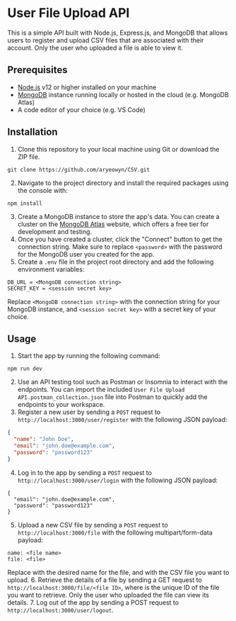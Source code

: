 # User File Upload API

This is a simple API built with Node.js, Express.js, and MongoDB that allows users to register and upload CSV files that are associated with their account. Only the user who uploaded a file is able to view it.

## Prerequisites

- [Node.js](https://nodejs.org/en/download/) v12 or higher installed on your machine
- [MongoDB](https://www.mongodb.com) instance running locally or hosted in the cloud (e.g. MongoDB Atlas)
- A code editor of your choice (e.g. VS Code)

## Installation
1. Clone this repository to your local machine using Git or download the ZIP file.
```
git clone https://github.com/aryeowyn/CSV.git
```
2. Navigate to the project directory and install the required packages using the console with:
```
npm install
```
3. Create a MongoDB instance to store the app's data. You can create a cluster on the [MongoDB Atlas](https://www.mongodb.com/cloud/atlas) website, which offers a free tier for development and testing.
4. Once you have created a cluster, click the "Connect" button to get the connection string. Make sure to replace `<password>` with the password for the MongoDB user you created for the app.
5. Create a `.env` file in the project root directory and add the following environment variables:
```
DB_URL = <MongoDB connection string>
SECRET_KEY = <session secret key>
```
Replace `<MongoDB connection string>` with the connection string for your MongoDB instance, and `<session secret key>` with a secret key of your choice.

## Usage

1. Start the app by running the following command:
```
npm run dev
```
2. Use an API testing tool such as Postman or Insomnia to interact with the endpoints. You can import the included `User File Upload API.postman_collection.json` file into Postman to quickly add the endpoints to your workspace.
3. Register a new user by sending a `POST` request to `http://localhost:3000/user/register` with the following JSON payload:
```json
{
  "name": "John Doe",
  "email": "john.doe@example.com",
  "password": "password123"
}
```
4. Log in to the app by sending a `POST` request to `http://localhost:3000/user/login` with the following JSON payload:
```
{
  "email": "john.doe@example.com",
  "password": "password123"
}
```
5. Upload a new CSV file by sending a `POST` request to `http://localhost:3000/file` with the following multipart/form-data payload:
```
name: <file name>
file: <file>
```
Replace <file name> with the desired name for the file, and <file> with the CSV file you want to upload.
6. Retrieve the details of a file by sending a GET request to `http://localhost:3000/file/<file ID>`, where <file ID> is the unique ID of the file you want to retrieve. Only the user who uploaded the file can view its details.
7. Log out of the app by sending a POST request to `http://localhost:3000/user/logout`.
